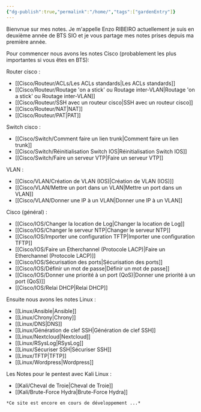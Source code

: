 ```yaml
---
{"dg-publish":true,"permalink":"/home/","tags":["gardenEntry"]}
---
```



Bienvnue sur mes notes. Je m'appelle Enzo RIBEIRO actuellement je suis en deuxième année de BTS SIO et je vous partage mes notes prises depuis ma première année. 

Pour commencer nous avons les notes Cisco (probablement les plus importantes si vous êtes en BTS): 

Router cisco :
- [[Cisco/Routeur/ACLs/Les ACLs standards\|Les ACLs standards]]
- [[Cisco/Routeur/Routage 'on a stick' ou Routage inter-VLAN\|Routage 'on a stick' ou Routage inter-VLAN]]
- [[Cisco/Routeur/SSH avec un routeur cisco\|SSH avec un routeur cisco]]
- [[Cisco/Routeur/NAT\|NAT]]
- [[Cisco/Routeur/PAT\|PAT]]

Switch cisco :
- [[Cisco/Switch/Comment faire un lien trunk\|Comment faire un lien trunk]]
- [[Cisco/Switch/Réinitialisation Switch IOS\|Réinitialisation Switch IOS]]
- [[Cisco/Switch/Faire un serveur VTP\|Faire un serveur VTP]]

VLAN : 
- [[Cisco/VLAN/Création de VLAN (IOS)\|Création de VLAN (IOS)]]
- [[Cisco/VLAN/Mettre un port dans un VLAN\|Mettre un port dans un VLAN]]
- [[Cisco/VLAN/Donner une IP à un VLAN\|Donner une IP à un VLAN]]

Cisco (général) :
- [[Cisco/IOS/Changer la location de Log\|Changer la location de Log]]
- [[Cisco/IOS/Changer le serveur NTP\|Changer le serveur NTP]]
- [[Cisco/IOS/Importer une configuration TFTP\|Importer une configuration TFTP]]
- [[Cisco/IOS/Faire un Etherchannel (Protocole LACP)\|Faire un Etherchannel (Protocole LACP)]]
- [[Cisco/IOS/Sécurisation des ports\|Sécurisation des ports]]
- [[Cisco/IOS/Définir un mot de passe\|Définir un mot de passe]]
- [[Cisco/IOS/Donner une priorité à un port (QoS)\|Donner une priorité à un port (QoS)]]
- [[Cisco/IOS/Relai DHCP\|Relai DHCP]]


Ensuite nous avons les notes Linux :
- [[Linux/Ansible\|Ansible]]
- [[Linux/Chrony\|Chrony]]
- [[Linux/DNS\|DNS]]
- [[Linux/Génération de clef SSH\|Génération de clef SSH]]
- [[Linux/Nextcloud\|Nextcloud]]
- [[Linux/RSysLog\|RSysLog]]
- [[Linux/Sécuriser SSH\|Sécuriser SSH]]
- [[Linux/TFTP\|TFTP]]
- [[Linux/Wordpress\|Wordpress]]

Les Notes pour le pentest avec Kali Linux :
- [[Kali/Cheval de Troie\|Cheval de Troie]]
- [[Kali/Brute-Force Hydra\|Brute-Force Hydra]]

```Markdown
*Ce site est encore en cours de développement ...*
```